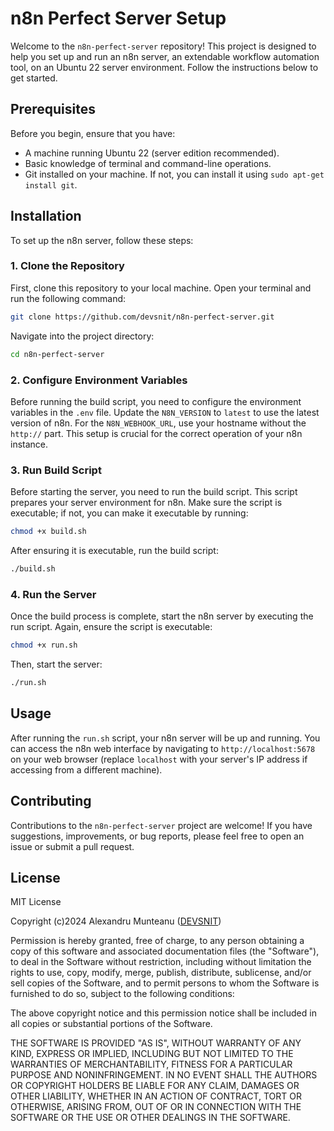 
# n8n Perfect Server Setup

Welcome to the `n8n-perfect-server` repository! This project is designed to help you set up and run an n8n server, an extendable workflow automation tool, on an Ubuntu 22 server environment. Follow the instructions below to get started.

## Prerequisites

Before you begin, ensure that you have:

- A machine running Ubuntu 22 (server edition recommended).
- Basic knowledge of terminal and command-line operations.
- Git installed on your machine. If not, you can install it using `sudo apt-get install git`.

## Installation

To set up the n8n server, follow these steps:

### 1. Clone the Repository

First, clone this repository to your local machine. Open your terminal and run the following command:

```bash
git clone https://github.com/devsnit/n8n-perfect-server.git
```

Navigate into the project directory:

```bash
cd n8n-perfect-server
```

### 2. Configure Environment Variables

Before running the build script, you need to configure the environment variables in the `.env` file. Update the `N8N_VERSION` to `latest` to use the latest version of n8n. For the `N8N_WEBHOOK_URL`, use your hostname without the `http://` part. This setup is crucial for the correct operation of your n8n instance.

### 3. Run Build Script

Before starting the server, you need to run the build script. This script prepares your server environment for n8n. Make sure the script is executable; if not, you can make it executable by running:

```bash
chmod +x build.sh
```

After ensuring it is executable, run the build script:

```bash
./build.sh
```

### 4. Run the Server

Once the build process is complete, start the n8n server by executing the run script. Again, ensure the script is executable:

```bash
chmod +x run.sh
```

Then, start the server:

```bash
./run.sh
```

## Usage

After running the `run.sh` script, your n8n server will be up and running. You can access the n8n web interface by navigating to `http://localhost:5678` on your web browser (replace `localhost` with your server's IP address if accessing from a different machine).

## Contributing

Contributions to the `n8n-perfect-server` project are welcome! If you have suggestions, improvements, or bug reports, please feel free to open an issue or submit a pull request.

## License

MIT License

Copyright (c)2024 Alexandru Munteanu ([DEVSNIT](https://devsnit.com/))

Permission is hereby granted, free of charge, to any person obtaining a copy of this software and associated documentation files (the "Software"), to deal in the Software without restriction, including without limitation the rights to use, copy, modify, merge, publish, distribute, sublicense, and/or sell copies of the Software, and to permit persons to whom the Software is furnished to do so, subject to the following conditions:

The above copyright notice and this permission notice shall be included in all copies or substantial portions of the Software.

THE SOFTWARE IS PROVIDED "AS IS", WITHOUT WARRANTY OF ANY KIND, EXPRESS OR IMPLIED, INCLUDING BUT NOT LIMITED TO THE WARRANTIES OF MERCHANTABILITY, FITNESS FOR A PARTICULAR PURPOSE AND NONINFRINGEMENT. IN NO EVENT SHALL THE AUTHORS OR COPYRIGHT HOLDERS BE LIABLE FOR ANY CLAIM, DAMAGES OR OTHER LIABILITY, WHETHER IN AN ACTION OF CONTRACT, TORT OR OTHERWISE, ARISING FROM, OUT OF OR IN CONNECTION WITH THE SOFTWARE OR THE USE OR OTHER DEALINGS IN THE SOFTWARE.
